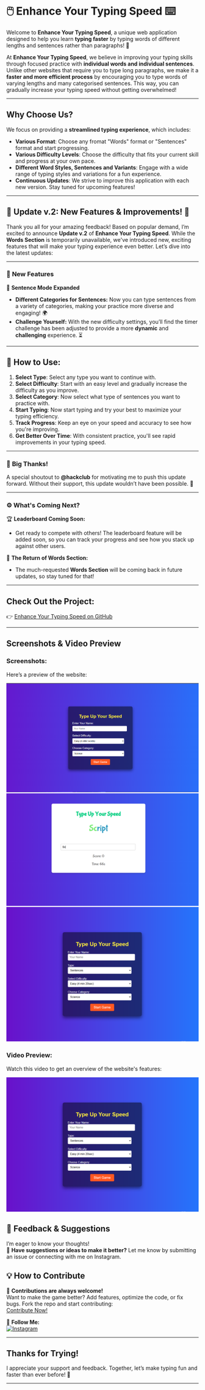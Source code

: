 # 🖱️ **Enhance Your Typing Speed** ⌨️

Welcome to **Enhance Your Typing Speed**, a unique web application designed to help you learn **typing faster** by typing words of different lengths and sentences rather than paragraphs! 🚀

At **Enhance Your Typing Speed**, we believe in improving your typing skills through focused practice with **individual words and individual sentences**. Unlike other websites that require you to type long paragraphs, we make it a **faster and more efficient process** by encouraging you to type words of varying lengths and many categorised sentences. This way, you can gradually increase your typing speed without getting overwhelmed!

---

## **Why Choose Us?**

We focus on providing a **streamlined typing experience**, which includes:
- **Various Format**: Choose any fromat "Words" format or "Sentences" format and start progressing.
- **Various Difficulty Levels**: Choose the difficulty that fits your current skill and progress at your own pace.
- **Different Word Styles, Sentences and Variants**: Engage with a wide range of typing styles and variations for a fun experience.
- **Continuous Updates**: We strive to improve this application with each new version. Stay tuned for upcoming features!

---

## 🚀 **Update v.2: New Features & Improvements!** 🎉

Thank you all for your amazing feedback! Based on popular demand, I’m excited to announce **Update v.2** of **Enhance Your Typing Speed**. While the **Words Section** is temporarily unavailable, we've introduced new, exciting features that will make your typing experience even better. Let’s dive into the latest updates:

---

### 📝 **New Features**  

💬 **Sentence Mode Expanded**  
- **Different Categories for Sentences:** Now you can type sentences from a variety of categories, making your practice more diverse and engaging! 🌍  
- **Challenge Yourself:** With the new difficulty settings, you’ll find the timer challenge has been adjusted to provide a more **dynamic** and **challenging** experience. ⏳

---

## 🚀 **How to Use:**

1. **Select Type**: Select any type you want to continue with.
2. **Select Difficulty**: Start with an easy level and gradually increase the difficulty as you improve.
3. **Select Category**: Now select what type of sentences you want to practice with.
4. **Start Typing**: Now start typing and try your best to maximize your typing efficiency.
5. **Track Progress**: Keep an eye on your speed and accuracy to see how you're improving.
6. **Get Better Over Time**: With consistent practice, you'll see rapid improvements in your typing speed.

---

### 🎉 **Big Thanks!**  
A special shoutout to **@hackclub** for motivating me to push this update forward. Without their support, this update wouldn’t have been possible. 🙌

---


### ⚙️ **What's Coming Next?**  

🏆 **Leaderboard Coming Soon:**  
- Get ready to compete with others! The leaderboard feature will be added soon, so you can track your progress and see how you stack up against other users.  

🔄 **The Return of Words Section:**  
- The much-requested **Words Section** will be coming back in future updates, so stay tuned for that!

---

## **Check Out the Project:**

👉 [Enhance Your Typing Speed on GitHub](https://diptanu761.github.io/Enhance-Your-Typing-Speed/)

---

## **Screenshots & Video Preview**

### Screenshots:
Here’s a preview of the website:

![Screenshot 1](images/screenshot1.png)
![Screenshot 2](images/screenshot2.png)
![Screenshot 3](images/screenshot3.png)

### Video Preview:
Watch this video to get an overview of the website's features:

[![Video Thumbnail](images/screenshot3.png)](https://drive.google.com/file/d/10JEWdBlBO1zQmJtkiEadFAmZrysY_mAU/view?usp=sharing)


## 📢 **Feedback & Suggestions**  

I’m eager to know your thoughts!  
💬 **Have suggestions or ideas to make it better?** Let me know by submitting an issue or connecting with me on Instagram.

## 💡 **How to Contribute**  

🤝 **Contributions are always welcome!**  
Want to make the game better? Add features, optimize the code, or fix bugs. Fork the repo and start contributing:  
[Contribute Now!](https://github.com/Diptanu761/Enhance-Your-Typing-Speed)

📲 **Follow Me:**  
[![Instagram](https://img.shields.io/badge/Instagram-iamdev7601-%23E4405F?logo=instagram&logoColor=white)](https://www.instagram.com/iamdev7601)  

---

## **Thanks for Trying!**  
I appreciate your support and feedback. Together, let’s make typing fun and faster than ever before! 🌟

---
